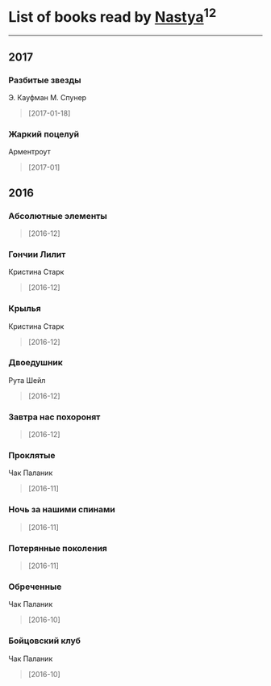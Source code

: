 # List of books read by [Nastya](https://www.facebook.com/app_scoped_user_id/891082154292809/)<sup>12</sup>
---

## 2017

### Разбитые звезды
Э. Кауфман М. Спунер
> [2017-01-18] 


### Жаркий поцелуй
Арментроут
> [2017-01] 



## 2016

### Абсолютные элементы
> [2016-12] 


### Гончии Лилит
Кристина Старк
> [2016-12] 


### Крылья
Кристина Старк
> [2016-12] 


### Двоедушник
Рута Шейл
> [2016-12] 


### Завтра нас похоронят
> [2016-12] 


### Проклятые
Чак Паланик
> [2016-11] 


### Ночь за нашими спинами
> [2016-11] 


### Потерянные поколения
> [2016-11] 


### Обреченные
Чак Паланик
> [2016-10] 


### Бойцовский клуб
Чак Паланик
> [2016-10] 



